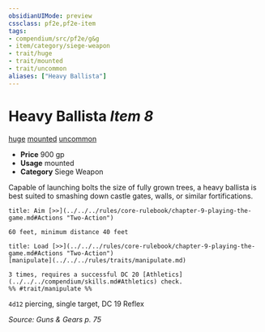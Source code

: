 ```yaml
---
obsidianUIMode: preview
cssclass: pf2e,pf2e-item
tags:
- compendium/src/pf2e/g&g
- item/category/siege-weapon
- trait/huge
- trait/mounted
- trait/uncommon
aliases: ["Heavy Ballista"]
---
```

# Heavy Ballista *Item 8*  
[huge](../../../rules/traits/huge-b1.md)  [mounted](../../../rules/traits/mounted-g-g.md)  [uncommon](../../../rules/traits/uncommon.md)  

- **Price** 900 gp
- **Usage** mounted
- **Category** Siege Weapon

Capable of launching bolts the size of fully grown trees, a heavy ballista is best suited to smashing down castle gates, walls, or similar fortifications.

```ad-embed-ability
title: Aim [>>](../../../rules/core-rulebook/chapter-9-playing-the-game.md#Actions "Two-Action")

60 feet, minimum distance 40 feet
```

```ad-embed-ability
title: Load [>>](../../../rules/core-rulebook/chapter-9-playing-the-game.md#Actions "Two-Action")
[manipulate](../../../rules/traits/manipulate.md)  

3 times, requires a successful DC 20 [Athletics](../../../compendium/skills.md#Athletics) check.  
%% #trait/manipulate %%
```

`4d12` piercing, single target, DC 19 Reflex

*Source: Guns & Gears p. 75*
